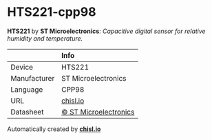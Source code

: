 # HTS221-cpp98

**HTS221** by **ST Microelectronics**: *Capacitive digital sensor for relative humidity and temperature.*

|              | Info                         |
|:-------------|:-----------------------------|
| Device       | HTS221                        |
| Manufacturer | ST Microelectronics |
| Language     | CPP98 |
| URL          | [chisl.io](https://chisl.io/v/HTS221?t=cpp&r=98) |
| Datasheet    | [&copy; ST Microelectronics](http://www.st.com/resource/en/datasheet/hts221.pdf) |

Automatically created by **[chisl.io](https://chisl.io)**
